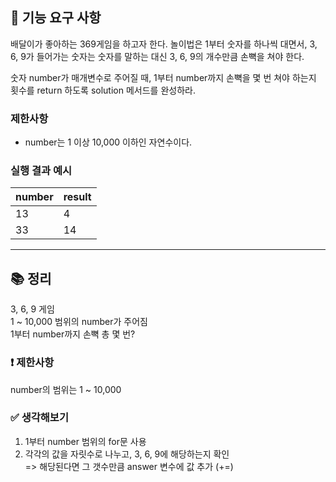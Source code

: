 ## 🚀 기능 요구 사항

배달이가 좋아하는 369게임을 하고자 한다. 놀이법은 1부터 숫자를 하나씩 대면서, 3, 6, 9가 들어가는 숫자는 숫자를 말하는 대신 3, 6, 9의 개수만큼 손뼉을 쳐야 한다.

숫자 number가 매개변수로 주어질 때, 1부터 number까지 손뼉을 몇 번 쳐야 하는지 횟수를 return 하도록 solution 메서드를 완성하라.

### 제한사항

- number는 1 이상 10,000 이하인 자연수이다.

### 실행 결과 예시

| number | result |
| --- | --- |
| 13 | 4 |
| 33 | 14 |

---

## 📚 정리

3, 6, 9 게임  
1 ~ 10,000 범위의 number가 주어짐  
1부터 number까지 손뼉 총 몇 번?

### ❗ 제한사항  
number의 범위는 1 ~ 10,000    

### ✅ 생각해보기
1. 1부터 number 범위의 for문 사용
2. 각각의 값을 자릿수로 나누고, 3, 6, 9에 해당하는지 확인  
=> 해당된다면 그 갯수만큼 answer 변수에 값 추가 (+=)